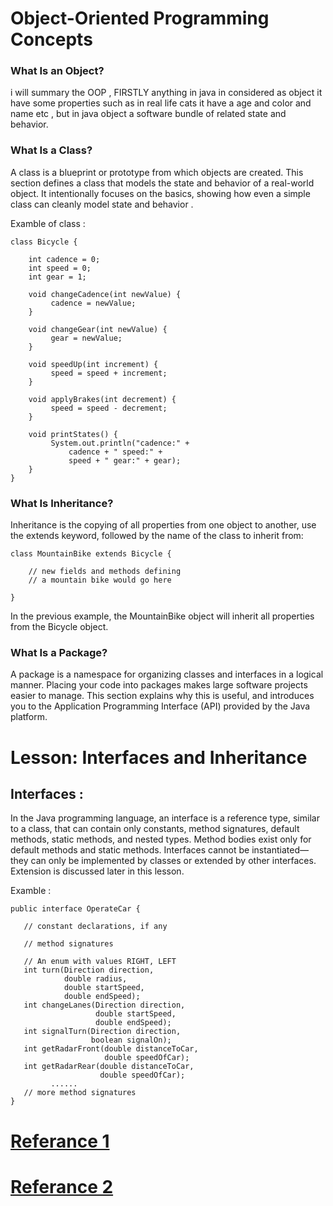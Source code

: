 # Object-Oriented Programming Concepts 

### What Is an Object?
i will summary the OOP , FIRSTLY anything in java in considered as object it have some properties such as in real life cats it have a age and color and name etc , but in java  object a software bundle of related state and behavior.


### What Is a Class? 
A class is a blueprint or prototype from which objects are created. This section defines a class that models the state and behavior of a real-world object. It intentionally focuses on the basics, showing how even a simple class can cleanly model state and behavior .

Examble of class :

````
class Bicycle {

    int cadence = 0;
    int speed = 0;
    int gear = 1;

    void changeCadence(int newValue) {
         cadence = newValue;
    }

    void changeGear(int newValue) {
         gear = newValue;
    }

    void speedUp(int increment) {
         speed = speed + increment;   
    }

    void applyBrakes(int decrement) {
         speed = speed - decrement;
    }

    void printStates() {
         System.out.println("cadence:" +
             cadence + " speed:" + 
             speed + " gear:" + gear);
    }
}

````

### What Is Inheritance? 

Inheritance is the copying of all properties from one object to another, use the extends keyword, followed by the name of the class to inherit from:

```
class MountainBike extends Bicycle {

    // new fields and methods defining 
    // a mountain bike would go here

}
```

In the previous example, the MountainBike object will inherit all properties from the Bicycle object.


### What Is a Package?

A package is a namespace for organizing classes and interfaces in a logical manner. Placing your code into packages makes large software projects easier to manage. This section explains why this is useful, and introduces you to the Application Programming Interface (API) provided by the Java platform.


# Lesson: Interfaces and Inheritance

## Interfaces :

In the Java programming language, an interface is a reference type, similar to a class, that can contain only constants, method signatures, default methods, static methods, and nested types. Method bodies exist only for default methods and static methods. Interfaces cannot be instantiated—they can only be implemented by classes or extended by other interfaces. Extension is discussed later in this lesson.


Examble : 

````
public interface OperateCar {

   // constant declarations, if any

   // method signatures
   
   // An enum with values RIGHT, LEFT
   int turn(Direction direction,
            double radius,
            double startSpeed,
            double endSpeed);
   int changeLanes(Direction direction,
                   double startSpeed,
                   double endSpeed);
   int signalTurn(Direction direction,
                  boolean signalOn);
   int getRadarFront(double distanceToCar,
                     double speedOfCar);
   int getRadarRear(double distanceToCar,
                    double speedOfCar);
         ......
   // more method signatures
}

````

 # [Referance 1](https://docs.oracle.com/javase/tutorial/java/IandI/index.html)
  # [Referance 2](https://docs.oracle.com/javase/tutorial/java/concepts/)


